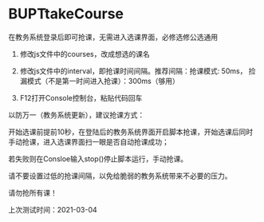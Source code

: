 # BUPTtakeCourse
在教务系统登录后即可抢课，无需进入选课界面，必修选修公选通用

1. 修改js文件中的courses，改成想选的课名

2. 修改js文件中的interval，即抢课时间间隔。推荐间隔：抢课模式: 50ms， 捡漏模式（不是第一时间进入抢课）：300ms（够用）

3. F12打开Console控制台，粘贴代码回车

以防万一（教务系统更新），建议抢课方式：

开始选课前提前10秒，在登陆后的教务系统界面开启脚本抢课，开始选课后同时手动抢课，进入选课界面扫一眼是否自动抢课成功；

若失败则在Consloe输入stop()停止脚本运行，手动抢课。

请不要设置过低的抢课间隔，以免给脆弱的教务系统带来不必要的压力。

请勿抢所有课！

上次测试时间：2021-03-04
